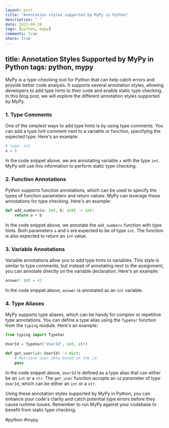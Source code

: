 ```yaml
---
layout: post
title: "Annotation styles supported by MyPy in Python"
description: " "
date: 2023-09-20
tags: [python, mypy]
comments: true
share: true
---
```

title: Annotation Styles Supported by MyPy in Python
tags: python, mypy
---

MyPy is a type-checking tool for Python that can help catch errors and provide better code analysis. It supports several annotation styles, allowing developers to add type hints to their code and enable static type checking. In this blog post, we will explore the different annotation styles supported by MyPy.

### 1. Type Comments

One of the simplest ways to add type hints is by using type comments. You can add a type hint comment next to a variable or function, specifying the expected type. Here's an example:

```python
# type: int
x = 5
```

In the code snippet above, we are annotating variable `x` with the type `int`. MyPy will use this information to perform static type checking.

### 2. Function Annotations

Python supports function annotations, which can be used to specify the types of function parameters and return values. MyPy can leverage these annotations for type checking. Here's an example:

```python
def add_numbers(a: int, b: int) -> int:
    return a + b
```

In the code snippet above, we annotate the `add_numbers` function with type hints. Both parameters `a` and `b` are expected to be of type `int`. The function is also expected to return an `int` value.

### 3. Variable Annotations

Variable annotations allow you to add type hints to variables. This style is similar to type comments, but instead of annotating next to the assignment, you can annotate directly on the variable declaration. Here's an example:

```python
answer: int = 42
```

In the code snippet above, `answer` is annotated as an `int` variable.

### 4. Type Aliases

MyPy supports type aliases, which can be handy for complex or repetitive type annotations. You can define a type alias using the `TypeVar` function from the `typing` module. Here's an example:

```python
from typing import TypeVar

UserId = TypeVar('UserId', int, str)

def get_user(id: UserId) -> dict:
    # Retrieve user data based on the id
    pass
```

In the code snippet above, `UserId` is defined as a type alias that can either be an `int` or a `str`. The `get_user` function accepts an `id` parameter of type `UserId`, which can be either an `int` or a `str`.

Using these annotation styles supported by MyPy in Python, you can enhance your code's clarity and catch potential type errors before they cause runtime issues. Remember to run MyPy against your codebase to benefit from static type checking.

#python #mypy